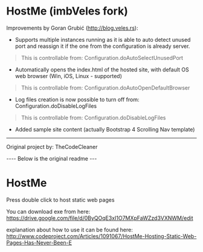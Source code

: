 # HostMe (imbVeles fork)
Improvements by Goran Grubić (http://blog.veles.rs):

* Supports multiple instances running as it is able to auto detect unused port and reassign it if the one from the configuration is already server. 

> This is controllable from: Configuration.doAutoSelectUnusedPort

* Automatically opens the index.html of the hosted site, with default OS web browser (Win, iOS, Linux - supported)

> This is controllable from: Configuration.doAutoOpenDefaultBrowser

* Log files creation is now possible to turn off from: Configuration.doDisableLogFiles 

> This is controllable from: Configuration.doDisableLogFiles

* Added sample site content (actually Bootstrap 4 Scrolling Nav template)

--------------------------------------

Original project by: TheCodeCleaner

---- Below is the original readme ---

# HostMe
Press double click to host static web pages

You can download exe from here:
https://drive.google.com/file/d/0ByQOqE3xI1O7MXpFaWZzd3VXNWM/edit

explanation about how to use it can be found here:
http://www.codeproject.com/Articles/1091067/HostMe-Hosting-Static-Web-Pages-Has-Never-Been-E
